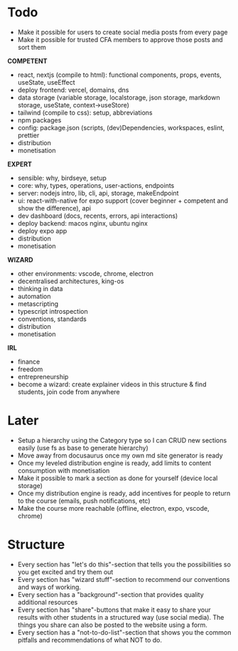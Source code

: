 # Todo

- Make it possible for users to create social media posts from every page
- Make it possible for trusted CFA members to approve those posts and sort them

**COMPETENT**

- react, nextjs (compile to html): functional components, props, events, useState, useEffect
- deploy frontend: vercel, domains, dns
- data storage (variable storage, localstorage, json storage, markdown storage, useState, context->useStore)
- tailwind (compile to css): setup, abbreviations
- npm packages
- config: package.json (scripts, (dev)Dependencies, workspaces, eslint, prettier
- distribution
- monetisation

**EXPERT**

- sensible: why, birdseye, setup
- core: why, types, operations, user-actions, endpoints
- server: nodejs intro, lib, cli, api, storage, makeEndpoint
- ui: react-with-native for expo support (cover beginner + competent and show the difference), api
- dev dashboard (docs, recents, errors, api interactions)
- deploy backend: macos nginx, ubuntu nginx
- deploy expo app
- distribution
- monetisation

**WIZARD**

- other environments: vscode, chrome, electron
- decentralised architectures, king-os
- thinking in data
- automation
- metascripting
- typescript introspection
- conventions, standards
- distribution
- monetisation

**IRL**

- finance
- freedom
- entrepreneurship
- become a wizard: create explainer videos in this structure & find students, join code from anywhere

# Later

- Setup a hierarchy using the Category type so I can CRUD new sections easily (use fs as base to generate hierarchy)
- Move away from docusaurus once my own md site generator is ready
- Once my leveled distribution engine is ready, add limits to content consumption with monetisation
- Make it possible to mark a section as done for yourself (device local storage)
- Once my distribution engine is ready, add incentives for people to return to the course (emails, push notifications, etc)
- Make the course more reachable (offline, electron, expo, vscode, chrome)

# Structure

- Every section has "let's do this"-section that tells you the possibilities so you get excited and try them out
- Every section has "wizard stuff"-section to recommend our conventions and ways of working.
- Every section has a "background"-section that provides quality additional resources
- Every section has "share"-buttons that make it easy to share your results with other students in a structured way (use social media). The things you share can also be posted to the website using a form.
- Every section has a "not-to-do-list"-section that shows you the common pitfalls and recommendations of what NOT to do.
